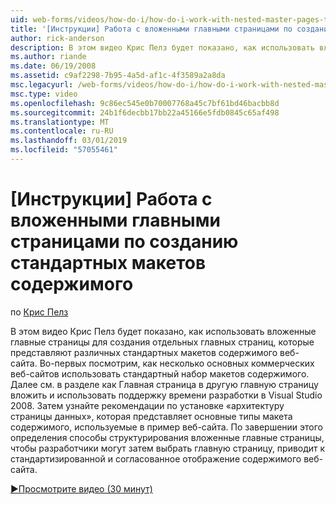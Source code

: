 ```yaml
---
uid: web-forms/videos/how-do-i/how-do-i-work-with-nested-master-pages-to-create-standard-content-layouts
title: '[Инструкции] Работа с вложенными главными страницами по созданию стандартных макетов содержимого | Документация Майкрософт'
author: rick-anderson
description: В этом видео Крис Пелз будет показано, как использовать вложенные главные страницы для создания отдельных главных страниц, которые представляют различных стандартных макетов содержимого w...
ms.author: riande
ms.date: 06/19/2008
ms.assetid: c9af2298-7b95-4a5d-af1c-4f3589a2a8da
msc.legacyurl: /web-forms/videos/how-do-i/how-do-i-work-with-nested-master-pages-to-create-standard-content-layouts
msc.type: video
ms.openlocfilehash: 9c86ec545e0b70007768a45c7bf61bd46bacbb8d
ms.sourcegitcommit: 24b1f6decbb17bb22a45166e5fdb0845c65af498
ms.translationtype: MT
ms.contentlocale: ru-RU
ms.lasthandoff: 03/01/2019
ms.locfileid: "57055461"
---
```

<a name="how-do-i-work-with-nested-master-pages-to-create-standard-content-layouts"></a>[Инструкции] Работа с вложенными главными страницами по созданию стандартных макетов содержимого
====================
по [Крис Пелз](https://twitter.com/chrispels)

В этом видео Крис Пелз будет показано, как использовать вложенные главные страницы для создания отдельных главных страниц, которые представляют различных стандартных макетов содержимого веб-сайта. Во-первых посмотрим, как несколько основных коммерческих веб-сайтов использовать стандартный набор макетов содержимого. Далее см. в разделе как Главная страница в другую главную страницу вложить и использовать поддержку времени разработки в Visual Studio 2008. Затем узнайте рекомендации по установке «архитектуру страницы данных», которая представляет основные типы макета содержимого, используемые в пример веб-сайта. По завершении этого определения способы структурирования вложенные главные страницы, чтобы разработчики могут затем выбрать главную страницу, приводит к стандартизированной и согласованное отображение содержимого веб-сайта.

[&#9654;Просмотрите видео (30 минут)](https://channel9.msdn.com/Blogs/ASP-NET-Site-Videos/how-do-i-work-with-nested-master-pages-to-create-standard-content-layouts)
